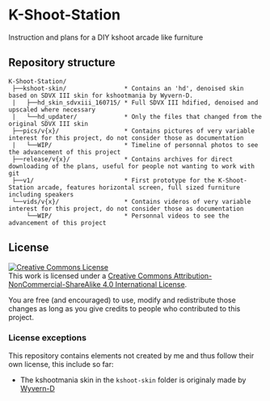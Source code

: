 # K-Shoot-Station
Instruction and plans for a DIY kshoot arcade like furniture



## Repository structure

```
K-Shoot-Station/
 ├──kshoot-skin/                * Contains an 'hd', denoised skin based on SDVX III skin for kshootmania by Wyvern-D. 
 |   ├──hd_skin_sdvxiii_160715/ * Full SDVX III hdified, denoised and upscaled where necessary
 |   └──hd_updater/             * Only the files that changed from the original SDVX III skin
 ├──pics/v{x}/                  * Contains pictures of very variable interest for this project, do not consider those as documentation
 |   └──WIP/                    * Timeline of personnal photos to see the advancement of this project
 ├──release/v{x}/               * Contains archives for direct downloading of the plans, useful for people not wanting to work with git
 ├──v1/                         * First prototype for the K-Shoot-Station arcade, features horizontal screen, full sized furniture including speakers
 └──vids/v{x}/                  * Contains videros of very variable interest for this project, do not consider those as documentation
     └──WIP/                    * Personnal videos to see the advancement of this project

```
## License 
<a rel="license" href="http://creativecommons.org/licenses/by-nc-sa/4.0/"><img alt="Creative Commons License" style="border-width:0" src="https://i.creativecommons.org/l/by-nc-sa/4.0/88x31.png" /></a><br />This work is licensed under a <a rel="license" href="http://creativecommons.org/licenses/by-nc-sa/4.0/">Creative Commons Attribution-NonCommercial-ShareAlike 4.0 International License</a>.

You are free (and encouraged) to use, modify and redistribute those changes as long as you give credits to people who contributed to this project.

### License exceptions

This repository contains elements not created by me and thus follow their own license, this include so far:
 - The kshootmania skin in the `kshoot-skin` folder is originaly made by [Wyvern-D](https://twitter.com/yneuraq)
